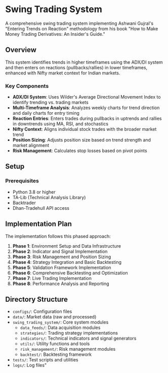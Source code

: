 # Swing Trading System

A comprehensive swing trading system implementing Ashwani Gujral's "Entering Trends on Reaction" methodology from his book "How to Make Money Trading Derivatives: An Insider's Guide."

## Overview

This system identifies trends in higher timeframes using the ADX/DI system and then enters on reactions (pullbacks/rallies) in lower timeframes, enhanced with Nifty market context for Indian markets.

### Key Components

- **ADX/DI System**: Uses Wilder's Average Directional Movement Index to identify trending vs. trading markets
- **Multi-Timeframe Analysis**: Analyzes weekly charts for trend direction and daily charts for entry timing
- **Reaction Entries**: Enters trades during pullbacks in uptrends and rallies in downtrends using MA, RSI, and stochastics
- **Nifty Context**: Aligns individual stock trades with the broader market trend
- **Position Sizing**: Adjusts position size based on trend strength and market alignment
- **Risk Management**: Calculates stop losses based on pivot points

## Setup

### Prerequisites

- Python 3.8 or higher
- TA-Lib (Technical Analysis Library)
- Backtrader
- Dhan-Tradehull API access

## Implementation Plan

The implementation follows this phased approach:

1. **Phase 1**: Environment Setup and Data Infrastructure
2. **Phase 2**: Indicator and Signal Implementation
3. **Phase 3**: Risk Management and Position Sizing
4. **Phase 4**: Strategy Integration and Basic Backtesting
5. **Phase 5**: Validation Framework Implementation
6. **Phase 6**: Comprehensive Backtesting and Optimization
7. **Phase 7**: Live Trading Implementation
8. **Phase 8**: Performance Analysis and Reporting

## Directory Structure

- `configs/`: Configuration files
- `data/`: Market data (raw and processed)
- `swing_trading_system/`: Core system modules
  - `data_feeds/`: Data acquisition modules
  - `strategies/`: Trading strategy implementations
  - `indicators/`: Technical indicators and signal generators
  - `utils/`: Utility functions and tools
  - `risk_management/`: Risk management modules
  - `backtest/`: Backtesting framework
- `tests/`: Test scripts and utilities
- `logs/`: Log files"

